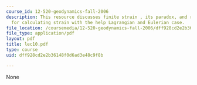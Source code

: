 ```yaml
---
course_id: 12-520-geodynamics-fall-2006
description: This resource discusses finite strain , its paradox, and reference frame
  for calculating strain with the help Lagrangian and Eulerian case.
file_location: /coursemedia/12-520-geodynamics-fall-2006/dff928cd2e2b36148f0d6ad3e48c9f8b_lec10.pdf
file_type: application/pdf
layout: pdf
title: lec10.pdf
type: course
uid: dff928cd2e2b36148f0d6ad3e48c9f8b

---
```

None